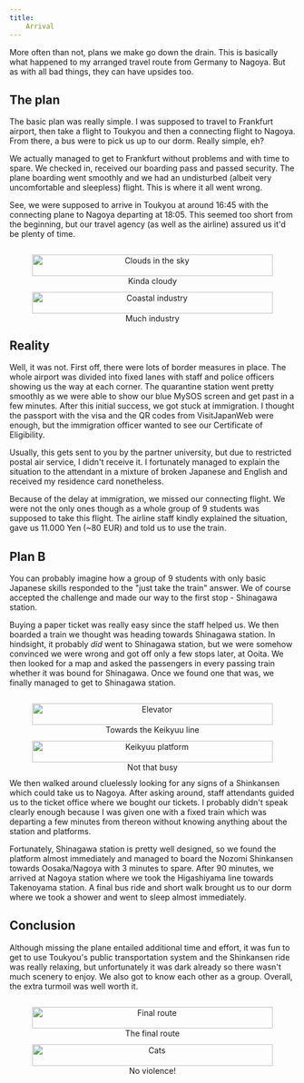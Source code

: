 ```yaml
---
title:
    Arrival
---
```


More often than not, plans we make go down the drain. This is basically what
happened to my arranged travel route from Germany to Nagoya. But as with all
bad things, they can have upsides too.

## The plan

The basic plan was really simple. I was supposed to travel to Frankfurt
airport, then take a flight to Toukyou and then a connecting flight to Nagoya.
From there, a bus were to pick us up to our dorm. Really simple, eh?

We actually managed to get to Frankfurt without problems and with time to
spare. We checked in, received our boarding pass and passed security. The plane
boarding went smoothly and we had an undisturbed (albeit very uncomfortable and
sleepless) flight. This is where it all went wrong.

See, we were supposed to arrive in Toukyou at around 16:45 with the connecting
plane to Nagoya departing at 18:05. This seemed too short from the beginning,
but our travel agency (as well as the airline) assured us it'd be plenty of
time.

<div style="display: flex; flex-wrap: wrap; justify-content: center;">
<figure style="display: inline-block; width: 500px; text-align: center;">
<img style="width: 100%; max-width: 100%;"src="../res/clouds.jpg" alt="Clouds in the sky" />
<figcaption>
Kinda cloudy
</figcaption>
</figure>
<figure style="display: inline-block; width: 500px; text-align: center;">
<img style="width: 100%; max-width: 100%;" src="../res/haneda_arrival.jpg" alt="Coastal industry" />
<figcaption>
Much industry
</figcaption>
</figure>
</div>

## Reality

Well, it was not. First off, there were lots of border measures in place. The
whole airport was divided into fixed lanes with staff and police officers
showing us the way at each corner. The quarantine station went pretty smoothly
as we were able to show our blue MySOS screen and get past in a few minutes.
After this initial success, we got stuck at immigration. I thought the passport
with the visa and the QR codes from VisitJapanWeb were enough, but the
immigration officer wanted to see our Certificate of Eligibility.

Usually, this gets sent to you by the partner university, but due to restricted
postal air service, I didn't receive it. I fortunately managed to explain the
situation to the attendant in a mixture of broken Japanese and English and
received my residence card nonetheless.

Because of the delay at immigration, we missed our connecting flight. We were
not the only ones though as a whole group of 9 students was supposed to take
this flight. The airline staff kindly explained the situation, gave us 11.000
Yen (~80 EUR) and told us to use the train.

## Plan B

You can probably imagine how a group of 9 students with only basic Japanese
skills responded to the "just take the train" answer. We of course accepted the
challenge and made our way to the first stop - Shinagawa station.

Buying a paper ticket was really easy since the staff helped us. We then
boarded a train we thought was heading towards Shinagawa station. In hindsight,
it probably *did* went to Shinagawa station, but we were somehow convinced we
were wrong and got off only a few stops later, at Ooita. We then looked for a
map and asked the passengers in every passing train whether it was bound for
Shinagawa. Once we found one that was, we finally managed to get to Shinagawa
station.

<div style="display: flex; flex-wrap: wrap; justify-content: center;">
<figure style="display: inline-block; width: 500px; text-align: center;">
<img style="width: 100%; max-width: 100%;"src="../res/Shinagawa_lift.jpg" alt="Elevator" />
<figcaption>
Towards the Keikyuu line
</figcaption>
</figure>
<figure style="display: inline-block; width: 500px; text-align: center;">
<img style="width: 100%; max-width: 100%;" src="../res/Keikyuu_platform.jpg" alt="Keikyuu platform" />
<figcaption>
Not that busy
</figcaption>
</figure>
</div>

We then walked around cluelessly looking for any signs of a Shinkansen which
could take us to Nagoya. After asking around, staff attendants guided us to the
ticket office where we bought our tickets. I probably didn't speak clearly
enough because I was given one with a fixed train which was departing a few
minutes from thereon without knowing anything about the station and platforms.

Fortunately, Shinagawa station is pretty well designed, so we found the platform
almost immediately and managed to board the Nozomi Shinkansen towards
Oosaka/Nagoya with 3 minutes to spare. After 90 minutes, we arrived at Nagoya
station where we took the Higashiyama line towards Takenoyama station. A final
bus ride and short walk brought us to our dorm where we took a shower and went
to sleep almost immediately.

## Conclusion

Although missing the plane entailed additional time and effort, it was fun to
get to use Toukyou's public transportation system and the Shinkansen ride was
really relaxing, but unfortunately it was dark already so there wasn't much
scenery to enjoy. We also got to know each other as a group. Overall, the extra
turmoil was well worth it.

<div style="display: flex; flex-wrap: wrap; justify-content: center;">
<figure style="display: inline-block; width: 500px; text-align: center;">
<img style="width: 100%; max-width: 100%;"src="../res/nagoya_final_route.jpg" alt="Final route" />
<figcaption>
The final route
</figcaption>
</figure>
<figure style="display: inline-block; width: 500px; text-align: center;">
<img style="width: 100%; max-width: 100%;" src="../res/violent_impulses.jpg" alt="Cats" />
<figcaption>
No violence!
</figcaption>
</figure>
</div>
